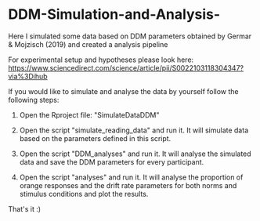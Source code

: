 # DDM-Simulation-and-Analysis-
Here I simulated some data based on DDM parameters obtained by Germar & Mojzisch (2019) and created a analysis pipeline

For experimental setup and hypotheses please look here: https://www.sciencedirect.com/science/article/pii/S0022103118304347?via%3Dihub

If you would like to simulate and analyse the data by yourself follow the following steps:

1. Open the Rproject file: "SimulateDataDDM"

2. Open the script "simulate_reading_data" and run it. It will simulate data based on the parameters defined in this script.

3. Open the script "DDM_analyses" and run it. It will analyse the simulated data and save the DDM parameters for every participant.

4. Open the script "analyses" and run it. It will analyse the proportion of orange responses and the drift rate parameters for both norms and stimulus conditions and plot the results.

That's it :)
